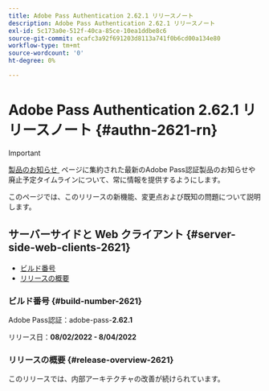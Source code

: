 ```yaml
---
title: Adobe Pass Authentication 2.62.1 リリースノート
description: Adobe Pass Authentication 2.62.1 リリースノート
exl-id: 5c173a0e-512f-40ca-85ce-10ea1ddbe8c6
source-git-commit: ecafc3a92f691203d8113a741f0b6cd00a134e80
workflow-type: tm+mt
source-wordcount: '0'
ht-degree: 0%

---
```


# Adobe Pass Authentication 2.62.1 リリースノート {#authn-2621-rn}

>[!IMPORTANT]
>
> [&#x200B; 製品のお知らせ &#x200B;](/help/authentication/product-announcements.md) ページに集約された最新のAdobe Pass認証製品のお知らせや廃止予定タイムラインについて、常に情報を提供するようにします。

このページでは、このリリースの新機能、変更点および既知の問題について説明します。

## サーバーサイドと Web クライアント {#server-side-web-clients-2621}

* [ビルド番号](#build-number-2621)
* [リリースの概要](#release-overview-2621)

### ビルド番号 {#build-number-2621}

Adobe Pass認証：adobe-pass-**2.62.1**

リリース日：**08/02/2022 - 8/04/2022**

### リリースの概要 {#release-overview-2621}

このリリースでは、内部アーキテクチャの改善が続けられています。
